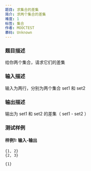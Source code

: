 ```yaml
---
题目: 求集合的差集
简介: 求两个集合的差集
难度: 1
标签: 集合
作者: MOOCTEST
慕码: Unknown
---
```


### 题目描述

给你两个集合，请求它们的差集

### 输入描述

输入为两行，分别为两个集合 set1 和 set2

### 输出描述

输出为 set1 和 set2 的差集（ set1 - set2 ）

### 测试样例

#### 样例1: 输入-输出

```
{1, 2}
{2, 3}
```

```
{1}
```
